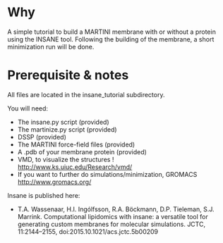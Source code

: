 # Why

A simple tutorial to build a MARTINI membrane with or without a protein using the INSANE tool. Following the building of the membrane, a short minimization run will be done. 

# Prerequisite & notes

All files are located in the insane_tutorial subdirectory. 

You will need:
* The insane.py script (provided)
* The martinize.py script (provided)
* DSSP (provided)
* The MARTINI force-field files (provided)
* A .pdb of your membrane protein (provided)
* VMD, to visualize the structures ! http://www.ks.uiuc.edu/Research/vmd/
* If you want to further do simulations/minimization, GROMACS http://www.gromacs.org/

Insane is published here:
* T.A. Wassenaar, H.I. Ingólfsson, R.A. Böckmann, D.P. Tieleman, S.J. Marrink. Computational lipidomics with insane: a versatile tool for generating custom membranes for molecular simulations. JCTC, 11:2144–2155, doi:2015.10.1021/acs.jctc.5b00209

